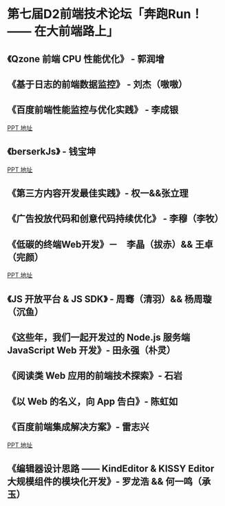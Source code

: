 # 第七届D2前端技术论坛「奔跑Run！—— 在大前端路上」

## 《Qzone 前端 CPU 性能优化》 - 郭润增

## 《基于日志的前端数据监控》 - 刘杰（嗷嗷）

## 《百度前端性能监控与优化实践》 - 李成银

[PPT 地址](https://github.com/d2forum/7th/blob/master/PPT/%E7%99%BE%E5%BA%A6%E5%89%8D%E7%AB%AF%E6%80%A7%E8%83%BD%E7%9B%91%E6%8E%A7%E4%B8%8E%E4%BC%98%E5%8C%96%E5%AE%9E%E8%B7%B5--%E6%9D%8E%E6%88%90%E9%93%B6.pdf)

## 《berserkJs》 - 钱宝坤

[PPT 地址](https://github.com/d2forum/7th/blob/master/PPT/berserkJS--%E9%92%B1%E5%AE%9D%E5%9D%A4.pdf)

## 《第三方内容开发最佳实践》- 权一&&张立理

## 《广告投放代码和创意代码持续优化》 - 李穆（李牧）

## 《低碳的终端Web开发》－　李晶（拔赤）&& 王卓（完颜）

[PPT 地址](https://github.com/d2forum/7th/blob/master/PPT/%E7%A7%BB%E5%8A%A8Web%E5%BC%80%E5%8F%91%E6%9C%80%E4%BD%B3%E5%AE%9E%E8%B7%B5--%E6%8B%94%E8%B5%A4%26%E5%AE%8C%E9%A2%9C.pdf)

## 《JS 开放平台 & JS SDK》 - 周骞（清羽）&& 杨周璇（沉鱼）

## 《这些年，我们一起开发过的 Node.js 服务端 JavaScript Web 开发》- 田永强（朴灵）

## 《阅读类 Web 应用的前端技术探索》- 石岩

## 《以 Web 的名义，向 App 告白》- 陈虹如

## 《百度前端集成解决方案》- 雷志兴

[PPT 地址](https://github.com/d2forum/7th/blob/master/PPT/%E7%99%BE%E5%BA%A6%E5%89%8D%E7%AB%AF%E9%9B%86%E6%88%90%E8%A7%A3%E5%86%B3%E6%96%B9%E6%A1%88-%E9%9B%B7%E5%BF%97%E5%85%B4.pdf)

## 《编辑器设计思路 —— KindEditor & KISSY Editor 大规模组件的模块化开发》- 罗龙浩 && 何一鸣（承玉）


